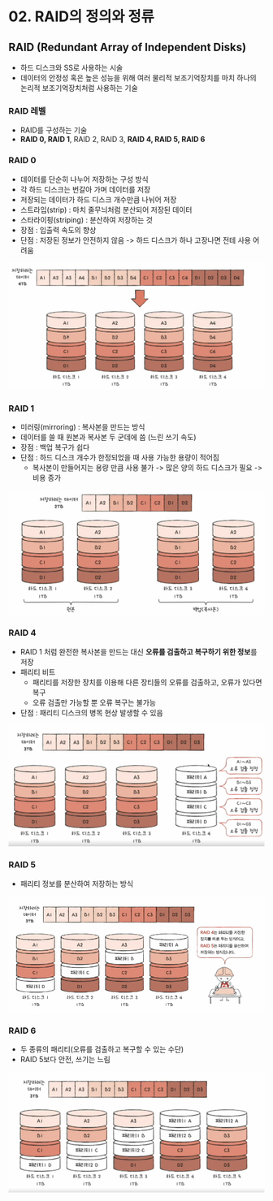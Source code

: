 # 02. RAID의 정의와 정류
## RAID (Redundant Array of Independent Disks)
- 하드 디스크와 SS로 사용하는 시술
- 데이터의 안정성 혹은 높은 성능을 위해 여러 물리적 보조기억장치를 마치 하나의 논리적 보조기억장치처럼 사용하는 기술

### RAID 레벨
- RAID를 구성하는 기술
- **RAID 0, RAID 1**, RAID 2, RAID 3, **RAID 4, RAID 5, RAID 6**


### RAID 0
- 데이터를 단순히 나누어 저장하는 구성 방식
- 각 하드 디스크는 번갈아 가며 데이터를 저장
- 저장되는 데이터가 하드 디스크 개수만큼 나뉘어 저장
- 스트라입(strip) : 마치 줄무늬처럼 분산되어 저장된 데이터
- 스타라이핑(striping) : 분산하여 저장하는 것
- 장점 : 입출력 속도의 향상
- 단점 : 저장된 정보가 안전하지 않음 -> 하드 디스크가 하나 고장나면 전테 사용 어려움

![img_18.png](imgs/img_18.png)

### RAID 1
- 미러링(mirroring) : 복사본을 만드는 방식
- 데이터를 쓸 때 원본과 복사본 두 군데에 씀 (느린 쓰기 속도)
- 장점 : 백업 복구가 쉽다
- 단점 : 하드 디스크 개수가 한정되었을 때 사용 가능한 용량이 적어짐
  - 복사본이 만들어지는 용량 만큼 사용 불가 -> 많은 양의 하드 디스크가 필요 -> 비용 증가

![img_19.png](imgs/img_19.png)

### RAID 4
- RAID 1 처럼 완전한 복사본을 만드는 대신 **오류를 검출하고 복구하기 위한 정보**를 저장
- 패리티 비트
  - 패리티를 저장한 장치를 이용해 다른 장티들의 오류를 검출하고, 오류가 있다면 복구
  - 오류 검출만 가능할 뿐 오류 복구는 불가능
- 단점 : 패리티 디스크의 병목 현상 발생할 수 있음

![img_20.png](imgs/img_20.png)

### RAID 5
- 패리티 정보를 분산하여 저장하는 방식

![img_21.png](imgs/img_21.png)

### RAID 6
- 두 종류의 패리티(오류를 검출하고 복구할 수 있는 수단)
- RAID 5보다 안전, 쓰기는 느림

![img_22.png](imgs/img_22.png)